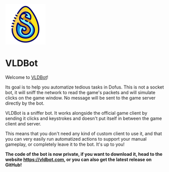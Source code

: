 
![global_logo.png](demo/global_logo.png)

# VLDBot

Welcome to [VLDBot](https://vldbot.com)!

Its goal is to help you automatize tedious tasks in Dofus. This is not a socket bot, it will sniff the network to read the game's packets and will simulate clicks on the game window. No message will be sent to the game server directly by the bot.

VLDBot is a sniffer bot. It works alongside the official game client by sending it clicks and keystrokes and doesn't put itself in between the game client and server.

This means that you don't need any kind of custom client to use it, and that you can very easily run automatized actions to support your manual gameplay, or completely leave it to the bot. It's up to you!

**The code of the bot is now private, if you want to download it, head to the website https://vldbot.com, or you can also get the latest release on GitHub!**